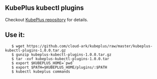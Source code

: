 ## KubePlus kubectl plugins

Checkout [KubePlus repository](https://github.com/cloud-ark/kubeplus) for details.


## Use it:

```
   $ wget https://github.com/cloud-ark/kubeplus/raw/master/kubeplus-kubectl-plugins-1.0.0.tar.gz
   $ gunzip kubeplus-kubectl-plugins-1.0.0.tar.gz
   $ tar -xvf kubeplus-kubectl-plugins-1.0.0.tar
   $ export $KUBEPLUS_HOME=`pwd`
   $ export $PATH=$KUBEPLUS_HOME/plugins/:$PATH
   $ kubectl kubeplus commands
```

